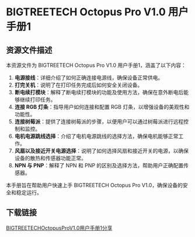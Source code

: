 # BIGTREETECH Octopus Pro V1.0 用户手册1

## 资源文件描述

本资源文件为 BIGTREETECH Octopus Pro V1.0 用户手册1，涵盖了以下内容：

1. **电源接线**：详细介绍了如何正确连接电源线，确保设备正常供电。
2. **打完关机**：说明了在打印任务完成后如何安全关闭设备。
3. **断电续打模块**：解释了断电续打模块的功能及使用方法，确保在意外断电后能够继续打印任务。
4. **连接 RGB 灯条**：指导用户如何连接和配置 RGB 灯条，以增强设备的美观性和功能性。
5. **连接树莓派**：提供了连接树莓派的步骤，以便用户可以通过树莓派进行远程控制和监控。
6. **电机电源跳线选择**：介绍了电机电源跳线的选择方法，确保电机能够正常工作。
7. **风扇以及接近开关电源选择**：说明了如何选择风扇和接近开关的电源，以确保设备的散热和传感器功能正常。
8. **NPN 与 PNP**：解释了 NPN 和 PNP 的区别及选择方法，帮助用户正确配置传感器。

本手册旨在帮助用户快速上手 BIGTREETECH Octopus Pro V1.0，确保设备的安全和稳定运行。

## 下载链接

[BIGTREETECHOctopusProV1.0用户手册1分享](https://pan.quark.cn/s/89d0a2ddc409)